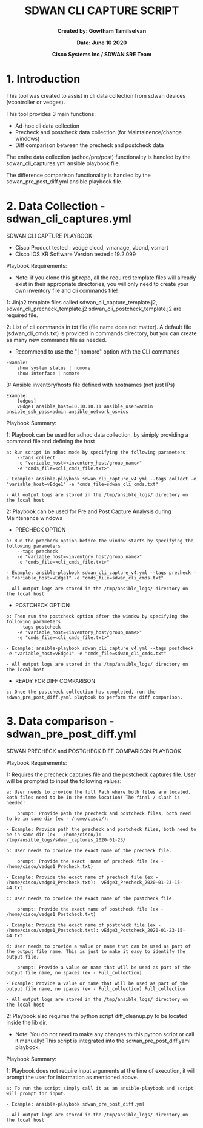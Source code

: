 # **<p align="center">SDWAN CLI CAPTURE SCRIPT</p>**

 **<p align="center">Created by: Gowtham Tamilselvan </p>**
 **<p align="center">Date: June 10 2020</p>**
  **<p align="center">Cisco Systems Inc / SDWAN SRE Team </p>**

 
 # 1. Introduction
 
 This tool was created to assist in cli data collection from sdwan devices (vcontroller or vedges). 
 
 This tool provides 3 main functions:
 - Ad-hoc cli data collection
 - Precheck and postcheck data collection (for Maintainence/change windows) 
 - Diff comparison between the precheck and postcheck data

The entire data collection (adhoc/pre/post) functionality is handled by the sdwan_cli_captures.yml ansible playbook file.

The difference comparison functionality is handled by the sdwan_pre_post_diff.yml ansible playbook file.

 # 2. Data Collection - sdwan_cli_captures.yml

 
SDWAN CLI CAPTURE PLAYBOOK

- Cisco Product tested 			: vedge cloud, vmanage, vbond, vsmart
- Cisco IOS XR Software Version tested  : 19.2.099

Playbook Requirements:

  * Note: if you clone this git repo, all the required template files will already exist in their appropriate directories, you will only need to create your own inventory file and cli commands file!

   1: Jinja2 template files called sdwan_cli_capture_template.j2, sdwan_cli_precheck_template.j2 sdwan_cli_postcheck_template.j2 are required file.

   2: List of cli commands in txt file (file name does not matter). 
   A default file (sdwan_cli_cmds.txt) is provided in commands directory, but you can create as many new commands file as needed.

 - Recommend to use the "| nomore" option with the CLI commands

```
Example: 
    show system status | nomore
    show interface | nomore
```

   3: Ansible inventory/hosts file defined with hostnames (not just IPs)
```
Example: 
    [edges]
    vEdge1 ansible_host=10.10.10.11 ansible_user=admin ansible_ssh_pass=admin ansible_network_os=ios
```

Playbook Summary:

1: Playbook can be used for adhoc data collection, by simiply providing a command file and defining the host
```
a: Run script in adhoc mode by specifying the following parameters
    --tags collect
    -e "variable_host=<inventory_host/group_name>"
    -e "cmds_file=<cli_cmds_file.txt>" 

- Example: ansible-playbook sdwan_cli_capture_v4.yml --tags collect -e "variable_host=vEdge1" -e "cmds_file=sdwan_cli_cmds.txt"

- All output logs are stored in the /tmp/ansible_logs/ directory on the local host

```

2: Playbook can be used for Pre and Post Capture Analysis during Maintenance windows 
- PRECHECK OPTION
```
a: Run the precheck option before the window starts by specifying the following parameters
    --tags precheck
    -e "variable_host=<inventory_host/group_name>"
    -e "cmds_file=<cli_cmds_file.txt>" 

- Example: ansible-playbook sdwan_cli_capture_v4.yml --tags precheck -e "variable_host=vEdge1" -e "cmds_file=sdwan_cli_cmds.txt"

- All output logs are stored in the /tmp/ansible_logs/ directory on the local host

```
- POSTCHECK OPTION
```
b: Then run the postcheck option after the window by specifying the following parameters
    --tags postcheck
    -e "variable_host=<inventory_host/group_name>"
    -e "cmds_file=<cli_cmds_file.txt>" 

- Example: ansible-playbook sdwan_cli_capture_v4.yml --tags postcheck -e "variable_host=vEdge1" -e "cmds_file=sdwan_cli_cmds.txt"

- All output logs are stored in the /tmp/ansible_logs/ directory on the local host

```
- READY FOR DIFF COMPARISON
```
c: Once the postcheck collection has completed, run the sdwan_pre_post_diff.yaml playbook to perform the diff comparison.
 ```

 # 3. Data comparison - sdwan_pre_post_diff.yml

SDWAN PRECHECK and POSTCHECK DIFF COMPARISON PLAYBOOK

Playbook Requirements:

1: Requires the precheck captures file and the postcheck captures file. User will be prompted to input the following values:
```
a: User needs to provide the full Path where both files are located. Both files need to be in the same location! The final / slash is needed!

    prompt: Provide path the precheck and postcheck files, both need to be in same dir (ex - /home/cisco/): 

- Example: Provide path the precheck and postcheck files, both need to be in same dir (ex - /home/cisco/): /tmp/ansible_logs/sdwan_captures_2020-01-23/

b: User needs to provide the exact name of the precheck file.

    prompt: Provide the exact  name of precheck file (ex - /home/cisco/vedge1_Precheck.txt)

- Example: Provide the exact name of precheck file (ex - /home/cisco/vedge1_Precheck.txt):  vEdge3_Precheck_2020-01-23-15-44.txt

c: User needs to provide the exact name of the postcheck file.

    prompt: Provide the exact name of postcheck file (ex - /home/cisco/vedge1_Postcheck.txt)

- Example: Provide the exact name of postcheck file (ex - /home/cisco/vedge1_Postcheck.txt): vEdge3_Postcheck_2020-01-23-15-44.txt

d: User needs to provide a value or name that can be used as part of the output file name. This is just to make it easy to identify the output file.

    prompt: Provide a value or name that will be used as part of the output file name, no spaces (ex - Full_collection)

- Example: Provide a value or name that will be used as part of the output file name, no spaces (ex - Full_collection) Full_collection

- All output logs are stored in the /tmp/ansible_logs/ directory on the local host
```

2: Playbook also requires the python script diff_cleanup.py to be located inside the lib dir. 

  * Note: You do not need to make any changes to this python script or call it manually! This script is integrated into the sdwan_pre_post_diff.yaml playbook.

Playbook Summary:

1: Playbook does not require input arguments at the time of execution, it will prompt the user for information as mentioned above.
```
a: To run the script simply call it as an ansible-playbook and script will prompt for input.

- Example: ansible-playbook sdwan_pre_post_diff.yml

- All output logs are stored in the /tmp/ansible_logs/ directory on the local host
```
